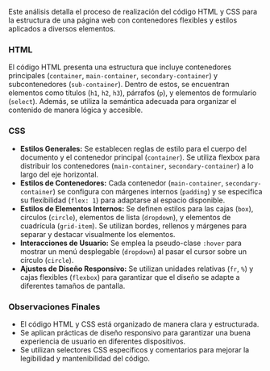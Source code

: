
Este análisis detalla el proceso de realización del código HTML y CSS para la estructura de una página web con contenedores flexibles y estilos aplicados a diversos elementos.

### HTML

El código HTML presenta una estructura que incluye contenedores principales (`container`, `main-container`, `secondary-container`) y subcontenedores (`sub-container`). Dentro de estos, se encuentran elementos como títulos (`h1`, `h2`, `h3`), párrafos (`p`), y elementos de formulario (`select`). Además, se utiliza la semántica adecuada para organizar el contenido de manera lógica y accesible.

### CSS

- **Estilos Generales:** Se establecen reglas de estilo para el cuerpo del documento y el contenedor principal (`container`). Se utiliza flexbox para distribuir los contenedores (`main-container`, `secondary-container`) a lo largo del eje horizontal.
- **Estilos de Contenedores:** Cada contenedor (`main-container`, `secondary-container`) se configura con márgenes internos (`padding`) y se especifica su flexibilidad (`flex: 1`) para adaptarse al espacio disponible.
- **Estilos de Elementos Internos:** Se definen estilos para las cajas (`box`), círculos (`circle`), elementos de lista (`dropdown`), y elementos de cuadrícula (`grid-item`). Se utilizan bordes, rellenos y márgenes para separar y destacar visualmente los elementos.
- **Interacciones de Usuario:** Se emplea la pseudo-clase `:hover` para mostrar un menú desplegable (`dropdown`) al pasar el cursor sobre un círculo (`circle`).
- **Ajustes de Diseño Responsivo:** Se utilizan unidades relativas (`fr`, `%`) y cajas flexibles (`flexbox`) para garantizar que el diseño se adapte a diferentes tamaños de pantalla.

### Observaciones Finales

- El código HTML y CSS está organizado de manera clara y estructurada.
- Se aplican prácticas de diseño responsivo para garantizar una buena experiencia de usuario en diferentes dispositivos.
- Se utilizan selectores CSS específicos y comentarios para mejorar la legibilidad y mantenibilidad del código.